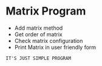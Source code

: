 # Matrix Program
- Add matrix method
- Get order of matrix
- Check matrix configuration
- Print Matrix in user friendly form

```
IT'S JUST SIMPLE PROGRAM
```
